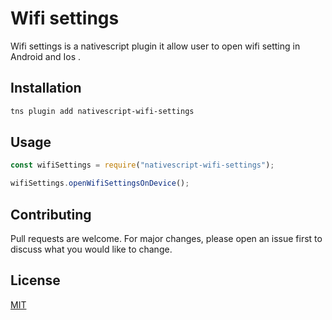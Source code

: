 # Wifi settings

Wifi settings is a nativescript plugin it allow user to open wifi setting in Android and Ios .

## Installation

```bash
tns plugin add nativescript-wifi-settings
```

## Usage

```javascript
const wifiSettings = require("nativescript-wifi-settings");

wifiSettings.openWifiSettingsOnDevice();
```

## Contributing

Pull requests are welcome. For major changes, please open an issue first to discuss what you would like to change.

## License

[MIT](https://choosealicense.com/licenses/mit/)
